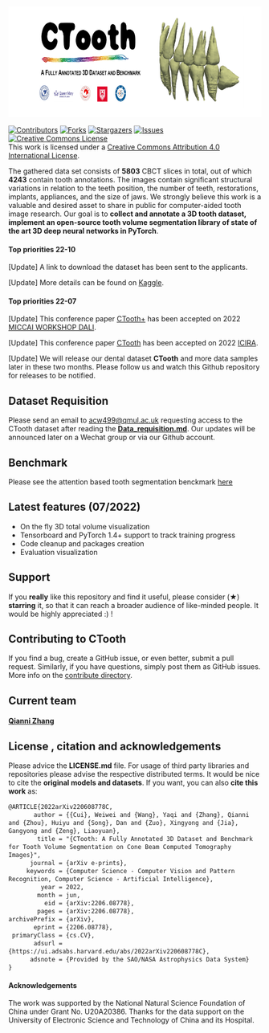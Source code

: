 <div align="center">
<img src="slogan1.png" width=800 height=220/>
</div>

[![Contributors][contributors-shield]][contributors-url]
[![Forks][forks-shield]][forks-url]
[![Stargazers][stars-shield]][stars-url]
[![Issues][issues-shield]][issues-url]
<a rel="license" href="http://creativecommons.org/licenses/by/4.0/"><img alt="Creative Commons License" style="border-width:0" src="https://i.creativecommons.org/l/by/4.0/88x31.png" /></a><br />This work is licensed under a <a rel="license" href="http://creativecommons.org/licenses/by/4.0/">Creative Commons Attribution 4.0 International License</a>.

The gathered data set consists of **5803** CBCT slices in total, out of which **4243**  contain tooth annotations. The images contain significant structural variations in relation to the teeth position, the number of teeth, restorations, implants, appliances,  and the size of jaws.  We strongly believe this work is a valuable and desired asset to share in public for computer-aided tooth image research. Our goal is to **collect and annotate a 3D tooth dataset, implement an open-source tooth volume segmentation library of state of the art 3D deep neural networks in PyTorch**.    

#### Top priorities 22-10

[Update] A link to download the dataset has been sent to the applicants.

[Update] More details can be found on [Kaggle](https://www.kaggle.com/datasets/weiweicui/ctooth-dataset). 

#### Top priorities 22-07

[Update] This conference paper [CTooth+](https://arxiv.org/abs/2208.01643) has been accepted on 2022 [MICCAI WORKSHOP DALI](https://dali-miccai.github.io/).

[Update] This conference paper [CTooth](https://arxiv.org/abs/2206.08778) has been accepted on 2022 [ICIRA](https://icira2022.org/camera-ready-submission/).

[Update] We will release our dental dataset **CTooth** and more data samples later in these two months. Please follow us and watch this Github repository for releases to be notified. 


## Dataset Requisition
Please send an email to acw499@qmul.ac.uk requesting access to the CTooth dataset after reading the **[Data_requisition.md](https://github.com/liangjiubujiu/CTooth/blob/main/Data_requistion.md)**. Our updates will be announced later on a Wechat group or via our Github account.

## Benchmark
Please see the attention based tooth segmentation benckmark [here](./benchmark/readme.md)

## Latest features (07/2022)

- On the fly 3D total volume visualization
- Tensorboard and PyTorch 1.4+ support to track training progress
- Code cleanup and packages creation
- Evaluation visualization


## Support 
If you **really** like this repository and find it useful, please consider (★) **starring** it, so that it can reach a broader audience of like-minded people. It would be highly appreciated :) !

## Contributing to CTooth
If you find a bug, create a GitHub issue, or even better, submit a pull request. Similarly, if you have questions, simply post them as GitHub issues. More info on the [contribute directory](./contribute/readme.md).

## Current team

#### [Qianni Zhang](https://github.com/QNZhang "Git page")

## License , citation and acknowledgements
Please advice the **LICENSE.md** file. For usage of third party libraries and repositories please advise the respective distributed terms. It would be nice to cite the **original models and datasets**. If you want, you can also **cite this work** as:

```
@ARTICLE{2022arXiv220608778C,
       author = {{Cui}, Weiwei and {Wang}, Yaqi and {Zhang}, Qianni and {Zhou}, Huiyu and {Song}, Dan and {Zuo}, Xingyong and {Jia}, Gangyong and {Zeng}, Liaoyuan},
        title = "{CTooth: A Fully Annotated 3D Dataset and Benchmark for Tooth Volume Segmentation on Cone Beam Computed Tomography Images}",
      journal = {arXiv e-prints},
     keywords = {Computer Science - Computer Vision and Pattern Recognition, Computer Science - Artificial Intelligence},
         year = 2022,
        month = jun,
          eid = {arXiv:2206.08778},
        pages = {arXiv:2206.08778},
archivePrefix = {arXiv},
       eprint = {2206.08778},
 primaryClass = {cs.CV},
       adsurl = {https://ui.adsabs.harvard.edu/abs/2022arXiv220608778C},
      adsnote = {Provided by the SAO/NASA Astrophysics Data System}
}

```

####  Acknowledgements
The work was supported by the  National Natural Science Foundation of China under Grant No. U20A20386. Thanks for the data support on the University of Electronic Science and Technology of China and its Hospital.


[contributors-shield]: https://img.shields.io/github/contributors/liangjiubujiu/CTooth.svg?style=flat-square
[contributors-url]: https://github.com/liangjiubujiu/CTooth/graphs/contributors
[forks-shield]: https://img.shields.io/github/forks/liangjiubujiu/CTooth.svg?style=flat-square
[forks-url]: https://github.com/liangjiubujiu/CTooth/network/members

[stars-shield]: https://img.shields.io/github/stars/liangjiubujiu/CTooth.svg?style=flat-square
[stars-url]: https://github.com/liangjiubujiu/CTooth/stargazers

[issues-shield]: https://img.shields.io/github/issues/liangjiubujiu/CTooth.svg?style=flat-square
[issues-url]: https://github.com/liangjiubujiu/CTooth/issues
